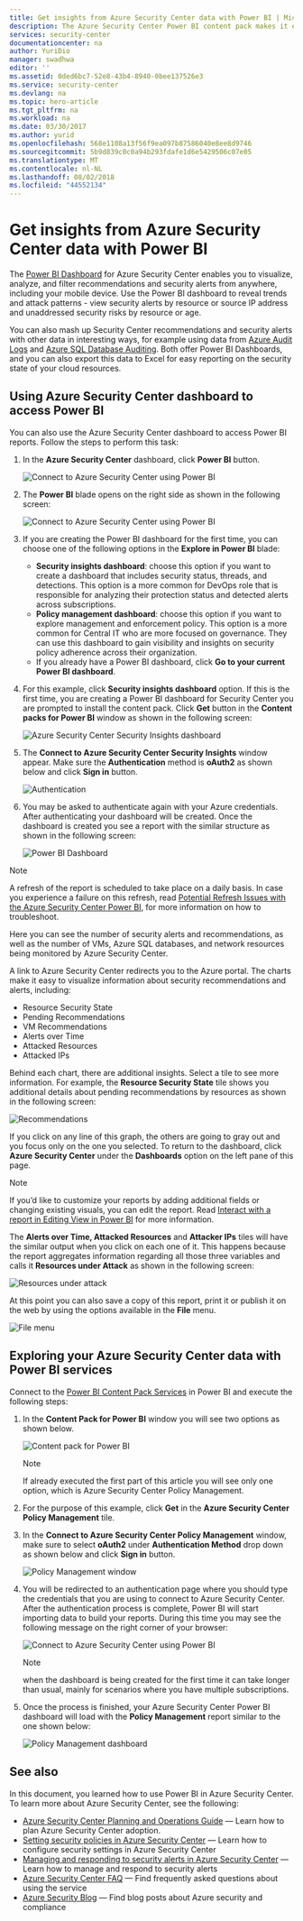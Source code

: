```yaml
---
title: Get insights from Azure Security Center data with Power BI | Microsoft Docs
description: The Azure Security Center Power BI content pack makes it easy to find  security alerts, recommendations, attacked resources and trends, based on a dataset that has been created for your reporting.
services: security-center
documentationcenter: na
author: YuriDio
manager: swadhwa
editor: ''
ms.assetid: 0ded6bc7-52e8-43b4-8940-0bee137526e3
ms.service: security-center
ms.devlang: na
ms.topic: hero-article
ms.tgt_pltfrm: na
ms.workload: na
ms.date: 03/30/2017
ms.author: yurid
ms.openlocfilehash: 568e1108a13f56f9ea097b87586040e8ee8d9746
ms.sourcegitcommit: 5b9d839c0c0a94b293fdafe1d6e5429506c07e05
ms.translationtype: MT
ms.contentlocale: nl-NL
ms.lasthandoff: 08/02/2018
ms.locfileid: "44552134"
---
```

# <a name="get-insights-from-azure-security-center-data-with-power-bi"></a>Get insights from Azure Security Center data with Power BI
The [Power BI Dashboard](http://aka.ms/azure-security-center-power-bi) for Azure Security Center enables you to visualize, analyze, and filter recommendations and security alerts from anywhere, including your mobile device. Use the Power BI dashboard to reveal trends and attack patterns - view security alerts by resource or source IP address and unaddressed security risks by resource or age.

You can also mash up Security Center recommendations and security alerts with other data in interesting ways, for example using data from [Azure Audit Logs](https://powerbi.microsoft.com/blog/monitor-azure-audit-logs-with-power-bi/) and [Azure SQL Database Auditing](https://powerbi.microsoft.com/blog/monitor-your-azure-sql-database-auditing-activity-with-power-bi/). Both offer Power BI Dashboards, and you can also export this data to Excel for easy reporting on the security state of your cloud resources.

## <a name="using-azure-security-center-dashboard-to-access-power-bi"></a>Using Azure Security Center dashboard to access Power BI
You can also use the Azure Security Center dashboard to access Power BI reports. Follow the steps to perform this task:

1. In the **Azure Security Center** dashboard, click **Power BI** button.

    ![Connect to Azure Security Center using Power BI](https://docstestmedia1.blob.core.windows.net/azure-media/articles/security-center/media/security-center-powerbi/security-center-powerbi-fig1-new10-2017.png)
2. The **Power BI** blade opens on the right side as shown in the following screen:

    ![Connect to Azure Security Center using Power BI](https://docstestmedia1.blob.core.windows.net/azure-media/articles/security-center/media/security-center-powerbi/security-center-powerbi-fig1-new11-2017.png)
3. If you are creating the Power BI dashboard for the first time, you can choose one of the following options in the **Explore in Power BI** blade:

   * **Security insights dashboard**: choose this option if you want to create a dashboard that includes security status, threads, and detections. This option is a more common for DevOps role that is responsible for analyzing their protection status and detected alerts across subscriptions.
   * **Policy management dashboard**: choose this option if you want to explore management and enforcement policy.  This option is a more common for Central IT who are more focused on governance. They can use this dashboard to gain visibility and insights on security policy adherence across their organization.
   * If you already have a Power BI dashboard, click **Go to your current Power BI dashboard**.
4. For this example, click **Security insights dashboard** option. If this is the first time, you are creating a Power BI dashboard for Security Center you are prompted to install the content pack. Click **Get** button in the **Content packs for Power BI** window as shown in the following screen:

    ![Azure Security Center Security Insights dashboard](https://docstestmedia1.blob.core.windows.net/azure-media/articles/security-center/media/security-center-powerbi/security-center-powerbi-fig1-new3.png)
5. The **Connect to Azure Security Center Security Insights** window appear. Make sure the **Authentication** method is **oAuth2** as shown below and click **Sign in** button.

    ![Authentication](https://docstestmedia1.blob.core.windows.net/azure-media/articles/security-center/media/security-center-powerbi/security-center-powerbi-fig1-new4.png)
6. You may be asked to authenticate again with your Azure credentials. After authenticating your dashboard will be created. Once the dashboard is created you see a report with the similar structure as shown in the following screen:

    ![Power BI Dashboard](https://docstestmedia1.blob.core.windows.net/azure-media/articles/security-center/media/security-center-powerbi/security-center-powerbi-fig1-new5.png)

> [!NOTE]
> A refresh of the report is scheduled to take place on a daily basis. In case you experience a failure on this refresh, read [Potential Refresh Issues with the Azure Security Center Power BI](https://blogs.msdn.microsoft.com/azuresecurity/2016/04/07/azure-security-center-power-bi-refresh-fails/), for more information on how to troubleshoot.
>
>

Here you can see the number of security alerts and recommendations, as well as the number of VMs, Azure SQL databases, and network resources being monitored by Azure Security Center.

A link to Azure Security Center redirects you to the Azure portal. The charts make it easy to visualize information about security recommendations and alerts, including:

* Resource Security State
* Pending Recommendations
* VM Recommendations
* Alerts over Time
* Attacked Resources
* Attacked IPs

Behind each chart, there are additional insights. Select a tile to see more information. For example, the **Resource Security State** tile shows you additional details about pending recommendations by resources as shown in the following screen:

![Recommendations](https://docstestmedia1.blob.core.windows.net/azure-media/articles/security-center/media/security-center-powerbi/security-center-powerbi-fig1-new6.png)

If you click on any line of this graph, the others are going to gray out and you focus only on the one you selected. To return to the dashboard, click **Azure Security Center** under the **Dashboards** option on the left pane of this page.

> [!NOTE]
> If you’d like to customize your reports by adding additional fields or changing existing visuals, you can edit the report. Read [Interact with a report in Editing View in Power BI](https://powerbi.microsoft.com/documentation/powerbi-service-interact-with-a-report-in-editing-view/) for more information.
>
>

The **Alerts over Time, Attacked Resources** and **Attacker IPs** tiles will have the similar output when you click on each one of it. This happens because the report aggregates information regarding all those three variables and calls it **Resources under Attack** as shown in the following screen:

![Resources under attack](https://docstestmedia1.blob.core.windows.net/azure-media/articles/security-center/media/security-center-powerbi/security-center-powerbi-fig1-new7.png)

At this point you can also save a copy of this report, print it or publish it on the web by using the options available in the **File** menu.

![File menu](https://docstestmedia1.blob.core.windows.net/azure-media/articles/security-center/media/security-center-powerbi/security-center-powerbi-fig8.png)

## <a name="exploring-your-azure-security-center-data-with-power-bi-services"></a>Exploring your Azure Security Center data with Power BI services
Connect to the [Power BI Content Pack Services](https://msit.powerbi.com/groups/me/getdata/services) in Power BI and execute the following steps:

1. In the **Content Pack for Power BI** window you will see two options as shown below.

    ![Content pack for Power BI](https://docstestmedia1.blob.core.windows.net/azure-media/articles/security-center/media/security-center-powerbi/security-center-powerbi-fig1-new.png)

   > [!NOTE]
   > If already executed the first part of this article you will see only one option, which is Azure Security Center Policy Management.
   >
   >
2. For the purpose of this example, click **Get** in the **Azure Security Center Policy Management** tile.
3. In the **Connect to Azure Security Center Policy Management** window, make sure to select **oAuth2** under **Authentication Method** drop down as shown below and click **Sign in** button.

    ![Policy Management window](https://docstestmedia1.blob.core.windows.net/azure-media/articles/security-center/media/security-center-powerbi/security-center-powerbi-fig1-new8.png)
4. You will be redirected to an authentication page where you should type the credentials that you are using to connect to Azure Security Center. After the authentication process is complete, Power BI will start importing data to build your reports. During this time you may see the following message on the right corner of your browser:

    ![Connect to Azure Security Center using Power BI](https://docstestmedia1.blob.core.windows.net/azure-media/articles/security-center/media/security-center-powerbi/security-center-powerbi-fig4.png)

   > [!NOTE]
   > when the dashboard is being created for the first time it can take longer than usual, mainly for scenarios where you have multiple subscriptions.
   >
   >
5. Once the process is finished, your Azure Security Center Power BI dashboard will load with the **Policy Management** report similar to the one shown below:

    ![Policy Management dashboard](https://docstestmedia1.blob.core.windows.net/azure-media/articles/security-center/media/security-center-powerbi/security-center-powerbi-fig1-new9.png)

## <a name="see-also"></a>See also
In this document, you learned how to use Power BI in Azure Security Center. To learn more about Azure Security Center, see the following:

* [Azure Security Center Planning and Operations Guide](security-center-planning-and-operations-guide.md) — Learn how to plan Azure Security Center adoption.
* [Setting security policies in Azure Security Center](security-center-policies.md) — Learn how to configure security settings in Azure Security Center
* [Managing and responding to security alerts in Azure Security Center](security-center-managing-and-responding-alerts.md) — Learn how to manage and respond to security alerts
* [Azure Security Center FAQ](security-center-faq.md) — Find frequently asked questions about using the service
* [Azure Security Blog](http://blogs.msdn.com/b/azuresecurity/) — Find blog posts about Azure security and compliance












